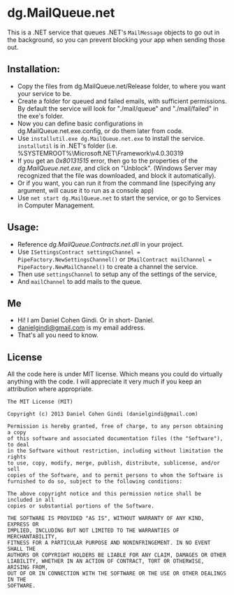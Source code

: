 dg.MailQueue.net
================

This is a .NET service that queues .NET's `MailMessage` objects to go out in the background, 
so you can prevent blocking your app when sending those out.

## Installation:
* Copy the files from dg.MailQueue.net/Release folder, to where you want your service to be.
* Create a folder for queued and failed emails, with sufficient permissions. By default the service will look for "./mail/queue" and "./mail/failed" in the exe's folder.
* Now you can define basic configurations in dg.MailQueue.net.exe.config, or do them later from code.
* Use `installutil.exe dg.MailQueue.net.exe` to install the service. `installutil` is in .NET's folder (i.e. %SYSTEMROOT%\Microsoft.NET\Framework\v4.0.30319
* If you get an *0x80131515* error, then go to the properties of the *dg.MailQueue.net.exe*, and click on "Unblock". (Windows Server may recognized that the file was downloaded, and block it automatically).
* Or if you want, you can run it from the command line (specifying any argument, will cause it to run as a console app)
* Use `net start dg.MailQueue.net` to start the service, or go to Services in Computer Management.

## Usage:
* Reference *dg.MailQueue.Contracts.net.dll* in your project.
* Use `ISettingsContract settingsChannel = PipeFactory.NewSettingsChannel()` or `IMailContract mailChannel = PipeFactory.NewMailChannel()` to create a channel the service.
* Then use `settingsChannel` to setup any of the settings of the service,
* And `mailChannel` to add mails to the queue.

## Me
* Hi! I am Daniel Cohen Gindi. Or in short- Daniel.
* danielgindi@gmail.com is my email address.
* That's all you need to know.

## License

All the code here is under MIT license. Which means you could do virtually anything with the code.
I will appreciate it very much if you keep an attribution where appropriate.

    The MIT License (MIT)
    
    Copyright (c) 2013 Daniel Cohen Gindi (danielgindi@gmail.com)
    
    Permission is hereby granted, free of charge, to any person obtaining a copy
    of this software and associated documentation files (the "Software"), to deal
    in the Software without restriction, including without limitation the rights
    to use, copy, modify, merge, publish, distribute, sublicense, and/or sell
    copies of the Software, and to permit persons to whom the Software is
    furnished to do so, subject to the following conditions:
    
    The above copyright notice and this permission notice shall be included in all
    copies or substantial portions of the Software.
    
    THE SOFTWARE IS PROVIDED "AS IS", WITHOUT WARRANTY OF ANY KIND, EXPRESS OR
    IMPLIED, INCLUDING BUT NOT LIMITED TO THE WARRANTIES OF MERCHANTABILITY,
    FITNESS FOR A PARTICULAR PURPOSE AND NONINFRINGEMENT. IN NO EVENT SHALL THE
    AUTHORS OR COPYRIGHT HOLDERS BE LIABLE FOR ANY CLAIM, DAMAGES OR OTHER
    LIABILITY, WHETHER IN AN ACTION OF CONTRACT, TORT OR OTHERWISE, ARISING FROM,
    OUT OF OR IN CONNECTION WITH THE SOFTWARE OR THE USE OR OTHER DEALINGS IN THE
    SOFTWARE.
